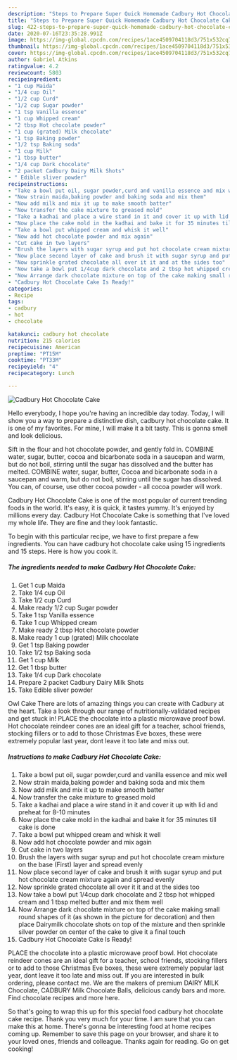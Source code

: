 ```yaml
---
description: "Steps to Prepare Super Quick Homemade Cadbury Hot Chocolate Cake"
title: "Steps to Prepare Super Quick Homemade Cadbury Hot Chocolate Cake"
slug: 422-steps-to-prepare-super-quick-homemade-cadbury-hot-chocolate-cake
date: 2020-07-16T23:35:28.991Z
image: https://img-global.cpcdn.com/recipes/1ace4509704118d3/751x532cq70/cadbury-hot-chocolate-cake-recipe-main-photo.jpg
thumbnail: https://img-global.cpcdn.com/recipes/1ace4509704118d3/751x532cq70/cadbury-hot-chocolate-cake-recipe-main-photo.jpg
cover: https://img-global.cpcdn.com/recipes/1ace4509704118d3/751x532cq70/cadbury-hot-chocolate-cake-recipe-main-photo.jpg
author: Gabriel Atkins
ratingvalue: 4.2
reviewcount: 5803
recipeingredient:
- "1 cup Maida"
- "1/4 cup Oil"
- "1/2 cup Curd"
- "1/2 cup Sugar powder"
- "1 tsp Vanilla essence"
- "1 cup Whipped cream"
- "2 tbsp Hot chocolate powder"
- "1 cup (grated) Milk chocolate"
- "1 tsp Baking powder"
- "1/2 tsp Baking soda"
- "1 cup Milk"
- "1 tbsp butter"
- "1/4 cup Dark chocolate"
- "2 packet Cadbury Dairy Milk Shots"
- " Edible sliver powder"
recipeinstructions:
- "Take a bowl put oil, sugar powder,curd and vanilla essence and mix well"
- "Now strain maida,baking powder and baking soda and mix them"
- "Now add milk and mix it up to make smooth batter"
- "Now transfer the cake mixture to greased mold"
- "Take a kadhai and place a wire stand in it and cover it up with lid and preheat for 8-10 minutes"
- "Now place the cake mold in the kadhai and bake it for 35 minutes till cake is done"
- "Take a bowl put whipped cream and whisk it well"
- "Now add hot chocolate powder and mix again"
- "Cut cake in two layers"
- "Brush the layers with sugar syrup and put hot chocolate cream mixture on the base (First) layer and spread evenly"
- "Now place second layer of cake and brush it with sugar syrup and put hot chocolate cream mixture again and spread evenly"
- "Now sprinkle grated chocolate all over it it and at the sides too"
- "Now take a bowl put 1/4cup dark chocolate and 2 tbsp hot whipped cream and 1 tbsp melted butter and mix them well"
- "Now Arrange dark chocolate mixture on top of the cake making small round shapes of it (as shown in the picture for decoration) and then place Dairymilk chocolate shots on top of the mixture and then sprinkle silver powder on center of the cake to give it a final touch"
- "Cadbury Hot Chocolate Cake Is Ready!"
categories:
- Recipe
tags:
- cadbury
- hot
- chocolate

katakunci: cadbury hot chocolate 
nutrition: 215 calories
recipecuisine: American
preptime: "PT15M"
cooktime: "PT33M"
recipeyield: "4"
recipecategory: Lunch

---
```



![Cadbury Hot Chocolate Cake](https://img-global.cpcdn.com/recipes/1ace4509704118d3/751x532cq70/cadbury-hot-chocolate-cake-recipe-main-photo.jpg)

Hello everybody, I hope you're having an incredible day today. Today, I will show you a way to prepare a distinctive dish, cadbury hot chocolate cake. It is one of my favorites. For mine, I will make it a bit tasty. This is gonna smell and look delicious.

Sift in the flour and hot chocolate powder, and gently fold in. COMBINE water, sugar, butter, cocoa and bicarbonate soda in a saucepan and warm, but do not boil, stirring until the sugar has dissolved and the butter has melted. COMBINE water, sugar, butter, Cocoa and bicarbonate soda in a saucepan and warm, but do not boil, stirring until the sugar has dissolved. You can, of course, use other cocoa powder - all cocoa powder will work.

Cadbury Hot Chocolate Cake is one of the most popular of current trending foods in the world. It's easy, it is quick, it tastes yummy. It's enjoyed by millions every day. Cadbury Hot Chocolate Cake is something that I've loved my whole life. They are fine and they look fantastic.


To begin with this particular recipe, we have to first prepare a few ingredients. You can have cadbury hot chocolate cake using 15 ingredients and 15 steps. Here is how you cook it.

<!--inarticleads1-->

##### The ingredients needed to make Cadbury Hot Chocolate Cake:

1. Get 1 cup Maida
1. Take 1/4 cup Oil
1. Take 1/2 cup Curd
1. Make ready 1/2 cup Sugar powder
1. Take 1 tsp Vanilla essence
1. Take 1 cup Whipped cream
1. Make ready 2 tbsp Hot chocolate powder
1. Make ready 1 cup (grated) Milk chocolate
1. Get 1 tsp Baking powder
1. Take 1/2 tsp Baking soda
1. Get 1 cup Milk
1. Get 1 tbsp butter
1. Take 1/4 cup Dark chocolate
1. Prepare 2 packet Cadbury Dairy Milk Shots
1. Take  Edible sliver powder


Owl Cake There are lots of amazing things you can create with Cadbury at the heart. Take a look through our range of nutritionally-validated recipes and get stuck in! PLACE the chocolate into a plastic microwave proof bowl. Hot chocolate reindeer cones are an ideal gift for a teacher, school friends, stocking fillers or to add to those Christmas Eve boxes, these were extremely popular last year, dont leave it too late and miss out. 

<!--inarticleads2-->

##### Instructions to make Cadbury Hot Chocolate Cake:

1. Take a bowl put oil, sugar powder,curd and vanilla essence and mix well
1. Now strain maida,baking powder and baking soda and mix them
1. Now add milk and mix it up to make smooth batter
1. Now transfer the cake mixture to greased mold
1. Take a kadhai and place a wire stand in it and cover it up with lid and preheat for 8-10 minutes
1. Now place the cake mold in the kadhai and bake it for 35 minutes till cake is done
1. Take a bowl put whipped cream and whisk it well
1. Now add hot chocolate powder and mix again
1. Cut cake in two layers
1. Brush the layers with sugar syrup and put hot chocolate cream mixture on the base (First) layer and spread evenly
1. Now place second layer of cake and brush it with sugar syrup and put hot chocolate cream mixture again and spread evenly
1. Now sprinkle grated chocolate all over it it and at the sides too
1. Now take a bowl put 1/4cup dark chocolate and 2 tbsp hot whipped cream and 1 tbsp melted butter and mix them well
1. Now Arrange dark chocolate mixture on top of the cake making small round shapes of it (as shown in the picture for decoration) and then place Dairymilk chocolate shots on top of the mixture and then sprinkle silver powder on center of the cake to give it a final touch
1. Cadbury Hot Chocolate Cake Is Ready!


PLACE the chocolate into a plastic microwave proof bowl. Hot chocolate reindeer cones are an ideal gift for a teacher, school friends, stocking fillers or to add to those Christmas Eve boxes, these were extremely popular last year, dont leave it too late and miss out. If you are interested in bulk ordering, please contact me. We are the makers of premium DAIRY MILK Chocolate, CADBURY Milk Chocolate Balls, delicious candy bars and more. Find chocolate recipes and more here. 

So that's going to wrap this up for this special food cadbury hot chocolate cake recipe. Thank you very much for your time. I am sure that you can make this at home. There's gonna be interesting food at home recipes coming up. Remember to save this page on your browser, and share it to your loved ones, friends and colleague. Thanks again for reading. Go on get cooking!
